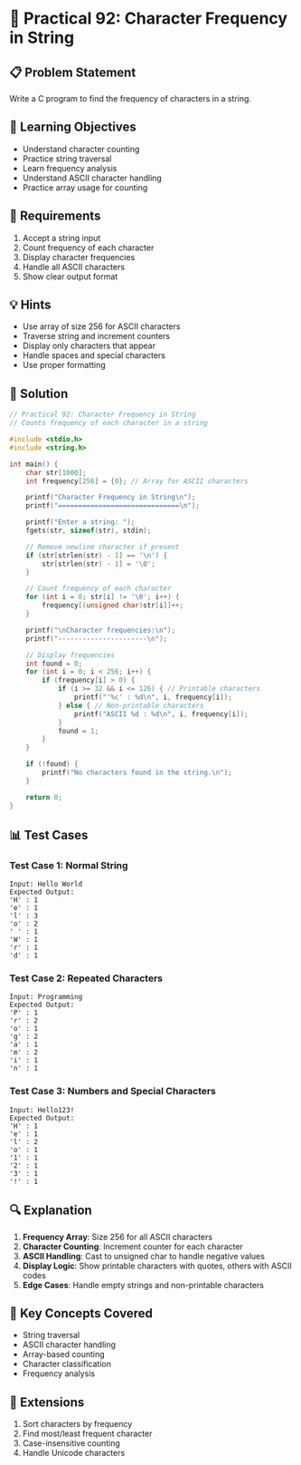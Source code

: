 # 🎯 Practical 92: Character Frequency in String

## 📋 Problem Statement

Write a C program to find the frequency of characters in a string.

## 🎯 Learning Objectives

- Understand character counting
- Practice string traversal
- Learn frequency analysis
- Understand ASCII character handling
- Practice array usage for counting

## 📝 Requirements

1. Accept a string input
2. Count frequency of each character
3. Display character frequencies
4. Handle all ASCII characters
5. Show clear output format

## 💡 Hints

- Use array of size 256 for ASCII characters
- Traverse string and increment counters
- Display only characters that appear
- Handle spaces and special characters
- Use proper formatting

## 🔧 Solution

```c
// Practical 92: Character Frequency in String
// Counts frequency of each character in a string

#include <stdio.h>
#include <string.h>

int main() {
    char str[1000];
    int frequency[256] = {0}; // Array for ASCII characters

    printf("Character Frequency in String\n");
    printf("==============================\n");

    printf("Enter a string: ");
    fgets(str, sizeof(str), stdin);

    // Remove newline character if present
    if (str[strlen(str) - 1] == '\n') {
        str[strlen(str) - 1] = '\0';
    }

    // Count frequency of each character
    for (int i = 0; str[i] != '\0'; i++) {
        frequency[(unsigned char)str[i]]++;
    }

    printf("\nCharacter frequencies:\n");
    printf("----------------------\n");

    // Display frequencies
    int found = 0;
    for (int i = 0; i < 256; i++) {
        if (frequency[i] > 0) {
            if (i >= 32 && i <= 126) { // Printable characters
                printf("'%c' : %d\n", i, frequency[i]);
            } else { // Non-printable characters
                printf("ASCII %d : %d\n", i, frequency[i]);
            }
            found = 1;
        }
    }

    if (!found) {
        printf("No characters found in the string.\n");
    }

    return 0;
}
```

## 📊 Test Cases

### Test Case 1: Normal String
```
Input: Hello World
Expected Output:
'H' : 1
'e' : 1
'l' : 3
'o' : 2
' ' : 1
'W' : 1
'r' : 1
'd' : 1
```

### Test Case 2: Repeated Characters
```
Input: Programming
Expected Output:
'P' : 1
'r' : 2
'o' : 1
'g' : 2
'a' : 1
'm' : 2
'i' : 1
'n' : 1
```

### Test Case 3: Numbers and Special Characters
```
Input: Hello123!
Expected Output:
'H' : 1
'e' : 1
'l' : 2
'o' : 1
'1' : 1
'2' : 1
'3' : 1
'!' : 1
```

## 🔍 Explanation

1. **Frequency Array**: Size 256 for all ASCII characters
2. **Character Counting**: Increment counter for each character
3. **ASCII Handling**: Cast to unsigned char to handle negative values
4. **Display Logic**: Show printable characters with quotes, others with ASCII codes
5. **Edge Cases**: Handle empty strings and non-printable characters

## 🎯 Key Concepts Covered

- String traversal
- ASCII character handling
- Array-based counting
- Character classification
- Frequency analysis

## 🚀 Extensions

1. Sort characters by frequency
2. Find most/least frequent character
3. Case-insensitive counting
4. Handle Unicode characters